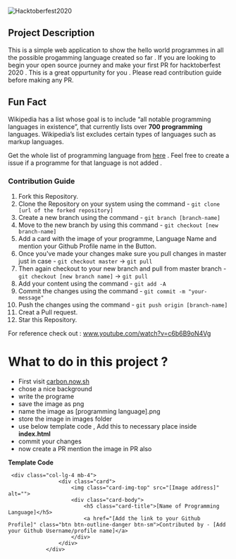 ![Hacktoberfest2020](https://hacktoberfest.digitalocean.com/assets/HF-full-logo-b05d5eb32b3f3ecc9b2240526104cf4da3187b8b61963dd9042fdc2536e4a76c.svg)

## Project Description

This is a simple web application to show the hello world programmes in all the possible progamming language created so far . If you are looking to begin your open source journey and make your first PR for hacktoberfest 2020 . This is a great oppurtunity for you . Please read contribution guide before making any PR.

## Fun Fact

Wikipedia has a list whose goal is to include “all notable programming languages in existence”, that currently lists over <strong>700 programming</strong> languages. Wikipedia’s list excludes certain types of languages such as markup languages.

Get the whole list of programming language from [here](https://en.wikipedia.org/wiki/List_of_programming_languages) .
Feel free to create a issue if a programme for that language is not added .

### Contribution Guide

1. Fork this Repository.
2. Clone the Repository on your system using the command - `git clone [url of the forked repository]`
3. Create a new branch using the command - `git branch [branch-name]`
4. Move to the new branch by using this command - `git checkout [new branch-name]`
5. Add a card with the image of your programme, Language Name and mention your Github Profile name in the Button.
6. Once you've made your changes make sure you pull changes in master just in case - `git checkout master` -> `git pull`
7. Then again checkout to your new branch and pull from master branch - `git checkout [new branch name]` -> `git pull`
8. Add your content using the command - `git add -A`
9. Commit the changes using the command - `git commit -m "your-message"`
10. Push the changes using the command - `git push origin [branch-name]`
11. Creat a Pull request.
12. Star this Repository.

For reference check out : www.youtube.com/watch?v=c6b6B9oN4Vg

# What to do in this project ?

- First visit [carbon.now.sh](https://carbon.now.sh/)
- chose a nice background
- write the programe
- save the image as png
- name the image as [programming language].png
- store the image in images folder
- use below template code , Add this to necessary place inside <strong>index.html</strong>
- commit your changes
- now create a PR mention the image in PR also

<strong>Template Code</strong>

```
 <div class="col-lg-4 mb-4">
                <div class="card">
                    <img class="card-img-top" src="[Image address]" alt="">
                    <div class="card-body">
                        <h5 class="card-title">[Name of Programming Language]</h5>
                        <a href="[Add the link to your Github Profile]" class="btn btn-outline-danger btn-sm">Contributed by - [Add your Github Username/profile name]</a>
                    </div>
                </div>
            </div>
```
